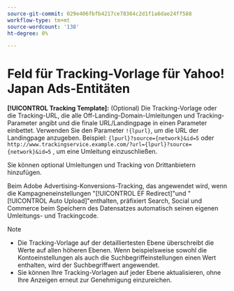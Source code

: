 ```yaml
---
source-git-commit: 029e406fbfb4217ce78364c2d1f1a6dae24ff588
workflow-type: tm+mt
source-wordcount: '138'
ht-degree: 0%

---
```

# Feld für Tracking-Vorlage für Yahoo! Japan Ads-Entitäten

<!-- Search CRUD and bulk edit of Yahoo! Japan Ads entity settings -->

**[!UICONTROL Tracking Template]:** (Optional) Die Tracking-Vorlage oder die Tracking-URL, die alle Off-Landing-Domain-Umleitungen und Tracking-Parameter angibt und die finale URL/Landingpage in einen Parameter einbettet. Verwenden Sie den Parameter `!{lpurl}`, um die URL der Landingpage anzugeben. Beispiel: `{lpurl}?source={network}&id=5` oder `http://www.trackingservice.example.com/?url={lpurl}?source={network}&id=5` , um eine Umleitung einzuschließen.

Sie können optional Umleitungen und Tracking von Drittanbietern hinzufügen.

Beim Adobe Advertising-Konversions-Tracking, das angewendet wird, wenn die Kampagneneinstellungen &quot;[!UICONTROL EF Redirect]&quot;und &quot;[!UICONTROL Auto Upload]&quot;enthalten, präfixiert Search, Social und Commerce beim Speichern des Datensatzes automatisch seinen eigenen Umleitungs- und Trackingcode.

>[!NOTE]
>
>* Die Tracking-Vorlage auf der detailliertesten Ebene überschreibt die Werte auf allen höheren Ebenen. Wenn beispielsweise sowohl die Kontoeinstellungen als auch die Suchbegriffeinstellungen einen Wert enthalten, wird der Suchbegriffwert angewendet.
>* Sie können Ihre Tracking-Vorlagen auf jeder Ebene aktualisieren, ohne Ihre Anzeigen erneut zur Genehmigung einzureichen.
